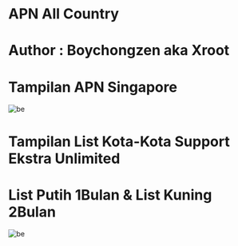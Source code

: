 # APN All Country

# Author : Boychongzen aka Xroot

# Tampilan APN Singapore
![be](https://raw.githubusercontent.com/boychongzen18/APN-All-Operator/master/sg.jpg)
# Tampilan List Kota-Kota Support Ekstra Unlimited
# List Putih 1Bulan & List Kuning 2Bulan
![be](https://raw.githubusercontent.com/boychongzen18/APN-All-Operator/master/id2.jpg)


